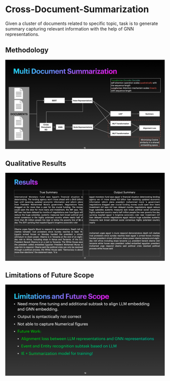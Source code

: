 # Cross-Document-Summarization
Given a cluster of documents related to specific topic, task is to generate summary capturing relevant information with the help of GNN representations.

## Methodology
![Methodology](Methodology.jpeg)

## Qualitative Results
![Results](Results.jpeg)

## Limitations of Future Scope
![Limitations of the work](Limitations_and_Future_Scope.jpeg)
